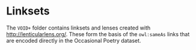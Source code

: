 # Linksets

The `VOID+` folder contains linksets and lenses created with http://lenticularlens.org/. These form the basis of the `owl:sameAs` links that are encoded directly in the Occasional Poetry dataset. 
